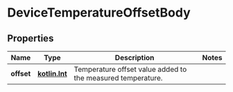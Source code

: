 # DeviceTemperatureOffsetBody

## Properties
Name | Type | Description | Notes
------------ | ------------- | ------------- | -------------
**offset** | [**kotlin.Int**](.md) | Temperature offset value added to the measured temperature. | 
